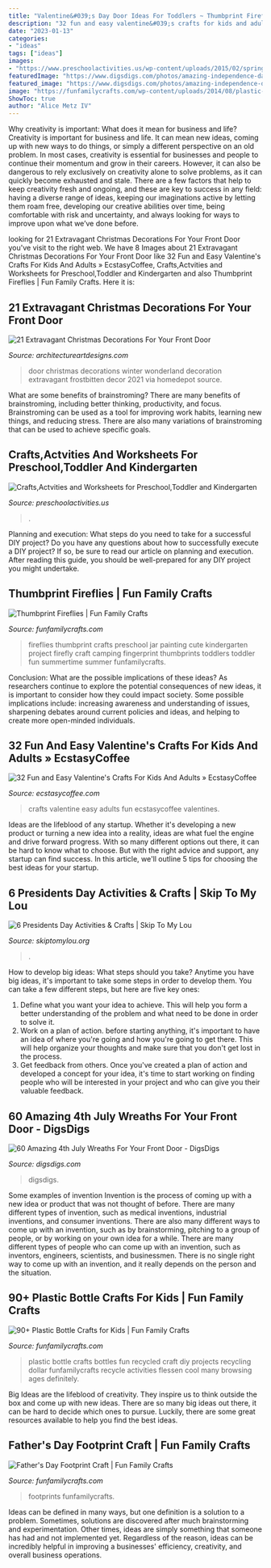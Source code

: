 ```yaml
---
title: "Valentine&#039;s Day Door Ideas For Toddlers ~ Thumbprint Fireflies"
description: "32 fun and easy valentine&#039;s crafts for kids and adults » ecstasycoffee"
date: "2023-01-13"
categories:
- "ideas"
tags: ["ideas"]
images:
- "https://www.preschoolactivities.us/wp-content/uploads/2015/02/spring-classroom-door-decorations.jpg"
featuredImage: "https://www.digsdigs.com/photos/amazing-independence-day-wreaths-37.jpg"
featured_image: "https://www.digsdigs.com/photos/amazing-independence-day-wreaths-37.jpg"
image: "https://funfamilycrafts.com/wp-content/uploads/2014/08/plastic-bottle-crafts.jpg"
ShowToc: true
author: "Alice Metz IV"
---
```



Why creativity is important: What does it mean for business and life?
Creativity is important for business and life. It can mean new ideas, coming up with new ways to do things, or simply a different perspective on an old problem. In most cases, creativity is essential for businesses and people to continue their momentum and grow in their careers. However, it can also be dangerous to rely exclusively on creativity alone to solve problems, as it can quickly become exhausted and stale. There are a few factors that help to keep creativity fresh and ongoing, and these are key to success in any field: having a diverse range of ideas, keeping our imaginations active by letting them roam free, developing our creative abilities over time, being comfortable with risk and uncertainty, and always looking for ways to improve upon what we’ve done before.

	

		
looking for 21 Extravagant Christmas Decorations For Your Front Door you've visit to the right web. We have 8 Images about 21 Extravagant Christmas Decorations For Your Front Door like 32 Fun and Easy Valentine&#039;s Crafts For Kids And Adults » EcstasyCoffee, Crafts,Actvities and Worksheets for Preschool,Toddler and Kindergarten and also Thumbprint Fireflies | Fun Family Crafts. Here it is:
		
    
## 21 Extravagant Christmas Decorations For Your Front Door

<img loading=lazy src="http://www.architectureartdesigns.com/wp-content/uploads/2016/11/4-44.jpg" onerror="this.onerror=null;this.src='https://tse2.mm.bing.net/th?id=OIP.MSXEqvx4fjuf7HCqEAPJDgHaLG&amp;pid=15.1';" alt="21 Extravagant Christmas Decorations For Your Front Door">

_Source: architectureartdesigns.com_

>door christmas decorations winter wonderland decoration extravagant frostbitten decor 2021 via homedepot source. 

	

What are some benefits of brainstroming?
There are many benefits of brainstroming, including better thinking, productivity, and focus. Brainstroming can be used as a tool for improving work habits, learning new things, and reducing stress. There are also many variations of brainstroming that can be used to achieve specific goals.

    
## Crafts,Actvities And Worksheets For Preschool,Toddler And Kindergarten

<img loading=lazy src="https://www.preschoolactivities.us/wp-content/uploads/2015/02/spring-classroom-door-decorations.jpg" onerror="this.onerror=null;this.src='https://tse3.mm.bing.net/th?id=OIP.mVcv3v1jx7QFRsRFhkhNmgHaN4&amp;pid=15.1';" alt="Crafts,Actvities and Worksheets for Preschool,Toddler and Kindergarten">

_Source: preschoolactivities.us_

>. 

	

Planning and execution: What steps do you need to take for a successful DIY project?
Do you have any questions about how to successfully execute a DIY project? If so, be sure to read our article on planning and execution. After reading this guide, you should be well-prepared for any DIY project you might undertake.

    
## Thumbprint Fireflies | Fun Family Crafts

<img loading=lazy src="http://funfamilycrafts.com/wp-content/uploads/2013/07/DSC_0032.jpg" onerror="this.onerror=null;this.src='https://tse2.mm.bing.net/th?id=OIP.jmVP6Tj32lTAahaoXdRzgwHaKb&amp;pid=15.1';" alt="Thumbprint Fireflies | Fun Family Crafts">

_Source: funfamilycrafts.com_

>fireflies thumbprint crafts preschool jar painting cute kindergarten project firefly craft camping fingerprint thumbprints toddlers toddler fun summertime summer funfamilycrafts. 

	

Conclusion: What are the possible implications of these ideas?
As researchers continue to explore the potential consequences of new ideas, it is important to consider how they could impact society. Some possible implications include: increasing awareness and understanding of issues, sharpening debates around current policies and ideas, and helping to create more open-minded individuals.

    
## 32 Fun And Easy Valentine&#039;s Crafts For Kids And Adults » EcstasyCoffee

<img loading=lazy src="https://i0.wp.com/www.ecstasycoffee.com/wp-content/uploads/2016/12/a-gift-or-home-decor.jpg?resize=533%2C800" onerror="this.onerror=null;this.src='https://tse4.mm.bing.net/th?id=OIP.AQzKzSSqsJY5YEWOo_gl9wHaLH&amp;pid=15.1';" alt="32 Fun and Easy Valentine&#039;s Crafts For Kids And Adults » EcstasyCoffee">

_Source: ecstasycoffee.com_

>crafts valentine easy adults fun ecstasycoffee valentines. 

	

Ideas are the lifeblood of any startup. Whether it's developing a new product or turning a new idea into a reality, ideas are what fuel the engine and drive forward progress. With so many different options out there, it can be hard to know what to choose. But with the right advice and support, any startup can find success. In this article, we'll outline 5 tips for choosing the best ideas for your startup.

    
## 6 Presidents Day Activities &amp; Crafts | Skip To My Lou

<img loading=lazy src="https://www.skiptomylou.org/wp-content/uploads/2014/02/6-presidents-day-crafts-1.jpg" onerror="this.onerror=null;this.src='https://tse2.mm.bing.net/th?id=OIP.ZwvgDgCrnKbusITGtejIJwHaKl&amp;pid=15.1';" alt="6 Presidents Day Activities &amp; Crafts | Skip To My Lou">

_Source: skiptomylou.org_

>. 

	

How to develop big ideas: What steps should you take?
Anytime you have big ideas, it's important to take some steps in order to develop them. You can take a few different steps, but here are five key ones: 
1. Define what you want your idea to achieve. This will help you form a better understanding of the problem and what need to be done in order to solve it. 
2. Work on a plan of action. before starting anything, it's important to have an idea of where you're going and how you're going to get there. This will help organize your thoughts and make sure that you don't get lost in the process. 
3. Get feedback from others. Once you've created a plan of action and developed a concept for your idea, it's time to start working on finding people who will be interested in your project and who can give you their valuable feedback.

    
## 60 Amazing 4th July Wreaths For Your Front Door - DigsDigs

<img loading=lazy src="https://www.digsdigs.com/photos/amazing-independence-day-wreaths-37.jpg" onerror="this.onerror=null;this.src='https://tse1.mm.bing.net/th?id=OIP.P9J_49Sxcu7EQ6dSG3UkdQHaKY&amp;pid=15.1';" alt="60 Amazing 4th July Wreaths For Your Front Door - DigsDigs">

_Source: digsdigs.com_

>digsdigs. 

	

Some examples of invention
Invention is the process of coming up with a new idea or product that was not thought of before. There are many different types of invention, such as medical inventions, industrial inventions, and consumer inventions. 
There are also many different ways to come up with an invention, such as by brainstorming, pitching to a group of people, or by working on your own idea for a while. 
There are many different types of people who can come up with an invention, such as inventors, engineers, scientists, and businessmen. 
There is no single right way to come up with an invention, and it really depends on the person and the situation.

    
## 90+ Plastic Bottle Crafts For Kids | Fun Family Crafts

<img loading=lazy src="https://funfamilycrafts.com/wp-content/uploads/2014/08/plastic-bottle-crafts.jpg" onerror="this.onerror=null;this.src='https://tse1.mm.bing.net/th?id=OIP.skR_ywco0dpYs0PQR73qtQHaK4&amp;pid=15.1';" alt="90+ Plastic Bottle Crafts for Kids | Fun Family Crafts">

_Source: funfamilycrafts.com_

>plastic bottle crafts bottles fun recycled craft diy projects recycling dollar funfamilycrafts recycle activities flessen cool many browsing ages definitely. 

	

Big Ideas are the lifeblood of creativity. They inspire us to think outside the box and come up with new ideas. There are so many big ideas out there, it can be hard to decide which ones to pursue. Luckily, there are some great resources available to help you find the best ideas.

    
## Father&#039;s Day Footprint Craft | Fun Family Crafts

<img loading=lazy src="https://funfamilycrafts.com/wp-content/uploads/2015/05/FathersDayFootprints2.jpg" onerror="this.onerror=null;this.src='https://tse4.mm.bing.net/th?id=OIP.BGYVyOORgm-JOITmmpivRgHaI3&amp;pid=15.1';" alt="Father&#039;s Day Footprint Craft | Fun Family Crafts">

_Source: funfamilycrafts.com_

>footprints funfamilycrafts. 

	

Ideas can be defined in many ways, but one definition is a solution to a problem. Sometimes, solutions are discovered after much brainstorming and experimentation. Other times, ideas are simply something that someone has had and not implemented yet. Regardless of the reason, ideas can be incredibly helpful in improving a businesses' efficiency, creativity, and overall business operations.

